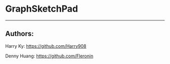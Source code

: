 # GraphSketchPad
---

## Authors:
Harry Ky: https://github.com/Harry908

Denny Huang: https://github.com/Fleronin
